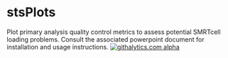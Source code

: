 stsPlots
========

Plot primary analysis quality control metrics to assess potential SMRTcell loading problems.
Consult the associated powerpoint document for installation and usage instructions.
[![githalytics.com alpha](https://cruel-carlota.pagodabox.com/c0981cc32218353b8d32041f360cbe3b "githalytics.com")](http://githalytics.com/PacificBiosciences/stsPlots)
